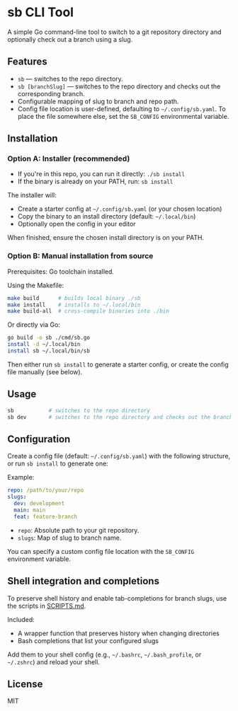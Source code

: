 # sb CLI Tool

A simple Go command-line tool to switch to a git repository directory and optionally check out a branch using a slug.

## Features

- `sb` — switches to the repo directory.
- `sb [branchSlug]` — switches to the repo directory and checks out the corresponding branch.
- Configurable mapping of slug to branch and repo path.
- Config file location is user-defined, defaulting to `~/.config/sb.yaml`. To place the file somewhere else, set the `SB_CONFIG` environmental variable.

## Installation

### Option A: Installer (recommended)

- If you're in this repo, you can run it directly: `./sb install`
- If the binary is already on your PATH, run: `sb install`

The installer will:
- Create a starter config at `~/.config/sb.yaml` (or your chosen location)
- Copy the binary to an install directory (default: `~/.local/bin`)
- Optionally open the config in your editor

When finished, ensure the chosen install directory is on your PATH.

### Option B: Manual installation from source

Prerequisites: Go toolchain installed.

Using the Makefile:

```sh
make build      # builds local binary ./sb
make install    # installs to ~/.local/bin
make build-all  # cross-compile binaries into ./bin
```

Or directly via Go:

```sh
go build -o sb ./cmd/sb.go
install -d ~/.local/bin
install sb ~/.local/bin/sb
```

Then either run `sb install` to generate a starter config, or create the config file manually (see below).

## Usage

```sh
sb           # switches to the repo directory
sb dev       # switches to the repo directory and checks out the branch mapped to 'dev'
```

## Configuration

Create a config file (default: `~/.config/sb.yaml`) with the following structure, or run `sb install` to generate one:

Example:

```yaml
repo: /path/to/your/repo
slugs:
  dev: development
  main: main
  feat: feature-branch
```

- `repo`: Absolute path to your git repository.
- `slugs`: Map of slug to branch name.

You can specify a custom config file location with the `SB_CONFIG` environment variable.

## Shell integration and completions

To preserve shell history and enable tab-completions for branch slugs, use the scripts in [SCRIPTS.md](SCRIPTS.md).

Included:
- A wrapper function that preserves history when changing directories
- Bash completions that list your configured slugs

Add them to your shell config (e.g., `~/.bashrc`, `~/.bash_profile`, or `~/.zshrc`) and reload your shell.

## License
MIT

